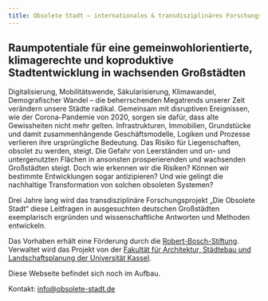 ```yaml
---
title: Obsolete Stadt – internationales & transdisziplinäres Forschungsprojekt
---
```


## Raumpotentiale für eine gemeinwohlorientierte, klimagerechte und koproduktive Stadtentwicklung in wachsenden Großstädten

Digitalisierung, Mobilitätswende, Säkularisierung, Klimawandel, Demografischer Wandel –	die beherrschenden Megatrends unserer Zeit verändern unsere Städte radikal. Gemeinsam mit disruptiven Ereignissen, wie der Corona-Pandemie von 2020, sorgen sie dafür, dass alte Gewissheiten nicht mehr gelten. Infrastrukturen, Immobilien, Grundstücke und damit zusammenhängende Geschäftsmodelle, Logiken und Prozesse verlieren ihre ursprüngliche Bedeutung. Das Risiko für Liegenschaften, obsolet zu werden, steigt. Die Gefahr von Leerständen und un- und untergenutzten Flächen in ansonsten prosperierenden und wachsenden Großstädten steigt. Doch wie erkennen wir die Risiken? Können wir bestimmte Entwicklungen sogar antizipieren? Und wie gelingt die nachhaltige Transformation von solchen obsoleten Systemen?

Drei Jahre lang wird das transdisziplinäre Forschungsprojekt „Die Obsolete Stadt“ diese Leitfragen in ausgesuchten deutschen Großstädten exemplarisch ergründen und wissenschaftliche Antworten und Methoden entwickeln. 
		
Das Vorhaben erhält eine Förderung durch die <a href="https://www.bosch-stiftung.de/de" target="_blank">Robert-Bosch-Stiftung</a>. Verwaltet wird das Projekt von der <a href="https://www.uni-kassel.de/fb06/" target="_blank"> Fakultät für Architektur, Städtebau und Landschaftsplanung der Universität Kassel</a>.
	
Diese Webseite befindet sich noch im Aufbau.

Kontakt: <a href="mailto:info@obsolete-stadt.de">info@obsolete-stadt.de</a>
